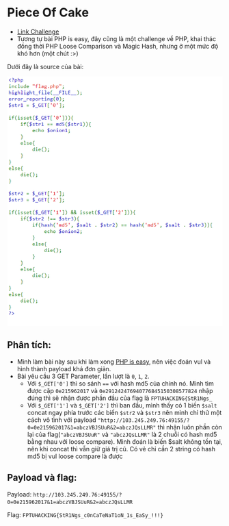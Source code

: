 # Piece Of Cake
- [Link Challenge](http://103.245.249.76:49155/)
- Tương tự bài PHP is easy, đây cũng là một challenge về PHP, khai thác đồng thời PHP Loose Comparison và Magic Hash, nhưng ở một mức độ khó hơn (một chút :>)

Dưới đây là source của bài: 

![source](./source.png)

## Phân tích:

- Mình làm bài này sau khi làm xong [PHP is easy](../PHP_is_easy/README.md), nên việc đoán vul và hình thành payload khá đơn giản.
- Bài yêu cầu 3 GET Parameter, lần lượt là `0`, `1`, `2`. 
  + Với `$_GET['0']` thì so sánh `==` với hash md5 của chính nó. Mình tìm được cặp `0e215962017` và `0e291242476940776845150308577824` nhập đúng thì sẽ nhận được phần đầu của flag là `FPTUHACKING{StR1Ngs_`
  + Với `$_GET['1']` và `$_GET['2']` thì ban đầu, mình thấy có 1 biến `$salt` concat ngay phía trước các biến `$str2` và `$str3` nên mình chỉ thử một cách vô tình với payload `"http://103.245.249.76:49155/?0=0e215962017&1=abczVBJSUuR&2=abczJQsLLMR"` thì nhận luôn phần còn lại của flag(`"abczVBJSUuR"` và `"abczJQsLLMR"` là 2 chuỗi có hash md5 bằng nhau với loose compare). Mình đoán là biến $salt không tồn tại, nên khi concat thì vẫn giữ giá trị cũ. Có vẻ chỉ cần 2 string có hash md5 bị vul loose compare là được 

## Payload và flag:
Payload: `http://103.245.249.76:49155/?0=0e215962017&1=abczVBJSUuR&2=abczJQsLLMR`

Flag: `FPTUHACKING{StR1Ngs_c0nCaTeNaT1oN_1s_EaSy_!!!}`